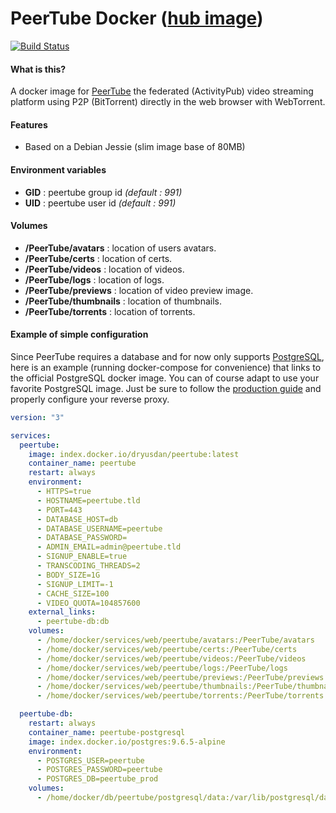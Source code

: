 # PeerTube Docker ([hub image](https://hub.docker.com/r/dryusdan/peertube/))

[![Build Status](https://drone.dryusdan.fr/api/badges/Dryusdan/docker-peertube/status.svg)](https://drone.dryusdan.fr/Dryusdan/docker-peertube)

#### What is this?

A docker image for [PeerTube](https://github.com/Chocobozzz/PeerTube/) the federated (ActivityPub) video streaming platform using P2P (BitTorrent) directly in the web browser with WebTorrent.

#### Features
- Based on a Debian Jessie (slim image base of 80MB)

#### Environment variables
- **GID** : peertube group id *(default : 991)*
- **UID** : peertube user id *(default : 991)*

#### Volumes
- **/PeerTube/avatars** : location of users avatars.
- **/PeerTube/certs** : location of certs.
- **/PeerTube/videos** : location of videos.
- **/PeerTube/logs** : location of logs.
- **/PeerTube/previews** : location of video preview image.
- **/PeerTube/thumbnails** : location of thumbnails.
- **/PeerTube/torrents** : location of torrents.

#### Example of simple configuration

Since PeerTube requires a database and for now only supports [PostgreSQL](https://github.com/Chocobozzz/PeerTube/#dependencies), here is an example (running docker-compose for convenience) that links to the official PostgreSQL docker image. You can of course adapt to use your favorite PostgreSQL image. Just be sure to follow the [production guide](https://github.com/Chocobozzz/PeerTube/blob/develop/support/doc/production.md) and properly configure your reverse proxy.

```yaml
version: "3"

services:
  peertube:
    image: index.docker.io/dryusdan/peertube:latest
    container_name: peertube
    restart: always
    environment:
      - HTTPS=true
      - HOSTNAME=peertube.tld
      - PORT=443
      - DATABASE_HOST=db
      - DATABASE_USERNAME=peertube
      - DATABASE_PASSWORD=
      - ADMIN_EMAIL=admin@peertube.tld
      - SIGNUP_ENABLE=true
      - TRANSCODING_THREADS=2
      - BODY_SIZE=1G
      - SIGNUP_LIMIT=-1
      - CACHE_SIZE=100
      - VIDEO_QUOTA=104857600
    external_links:
      - peertube-db:db
    volumes:
      - /home/docker/services/web/peertube/avatars:/PeerTube/avatars
      - /home/docker/services/web/peertube/certs:/PeerTube/certs
      - /home/docker/services/web/peertube/videos:/PeerTube/videos
      - /home/docker/services/web/peertube/logs:/PeerTube/logs
      - /home/docker/services/web/peertube/previews:/PeerTube/previews
      - /home/docker/services/web/peertube/thumbnails:/PeerTube/thumbnails
      - /home/docker/services/web/peertube/torrents:/PeerTube/torrents

  peertube-db:
    restart: always
    container_name: peertube-postgresql
    image: index.docker.io/postgres:9.6.5-alpine
    environment:
      - POSTGRES_USER=peertube
      - POSTGRES_PASSWORD=peertube
      - POSTGRES_DB=peertube_prod
    volumes:
      - /home/docker/db/peertube/postgresql/data:/var/lib/postgresql/data
```
